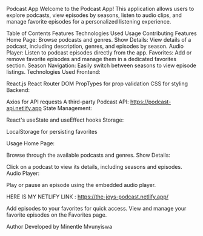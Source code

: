 Podcast App
Welcome to the Podcast App! This application allows users to explore podcasts, view episodes by seasons, listen to audio clips, and manage favorite episodes for a personalized listening experience.

Table of Contents
Features
Technologies Used
Usage
Contributing
Features
Home Page: Browse podcasts and genres.
Show Details: View details of a podcast, including description, genres, and episodes by season.
Audio Player: Listen to podcast episodes directly from the app.
Favorites: Add or remove favorite episodes and manage them in a dedicated favorites section.
Season Navigation: Easily switch between seasons to view episode listings.
Technologies Used
Frontend:

React.js
React Router DOM
PropTypes for prop validation
CSS for styling
Backend:

Axios for API requests
A third-party Podcast API: https://podcast-api.netlify.app
State Management:

React's useState and useEffect hooks
Storage:

LocalStorage for persisting favorites

Usage
Home Page:

Browse through the available podcasts and genres.
Show Details:

Click on a podcast to view its details, including seasons and episodes.
Audio Player:

Play or pause an episode using the embedded audio player.

HERE IS MY NETLIFY LINK : https://the-joys-podcast.netlify.app/

Add episodes to your favorites for quick access.
View and manage your favorite episodes on the Favorites page.

Author
Developed by Minentle Mvunyiswa

